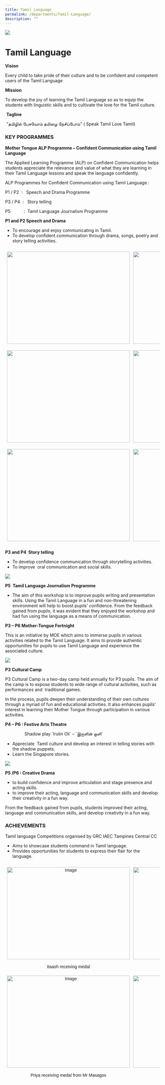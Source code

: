 ```yaml
---
title: Tamil Language
permalink: /departments/Tamil-Language/
description: ""
---
```

![](/images/banner.gif)

Tamil Language
==============

**Vision**  
  
Every child to take pride of their culture and to be confident and competent users of the Tamil Language  
  
**Mission**  
  
To develop the joy of learning the Tamil Language so as to equip the students with linguistic skills and to cultivate the love for the Tamil culture.  
  
 **Tagline**  
  
 “தமிழில் பேசுவோம் தமிழை நேசிப்போம்” ( Speak Tamil Love Tamil)
 


###  KEY PROGRAMMES  

  
**Mother Tongue ALP Programme – Confident Communication using Tamil Language**

  

The Applied Learning Programme (ALP) on Confident Communication helps students appreciate the relevance and value of what they are learning in their Tamil Language lessons and speak the language confidently.

  

ALP Programmes for Confident Communication using Tamil Language :

  

P1 / P2  :   Speech and Drama Programme

P3 / P4  :   Story telling 

P5           :  Tamil Language Journalism Programme 

  

**P1 and P2 Speech and Drama**

*   To encourage and enjoy communicating in Tamil.
*   To develop confident communication through drama, songs, poetry and story telling activities.

<style type="text/css">
.tg  {border-collapse:collapse;border-spacing:0;}
.tg td{border-color:black;border-style:solid;border-width:1px;font-family:Arial, sans-serif;font-size:14px;
  overflow:hidden;padding:10px 5px;word-break:normal;}
.tg th{border-color:black;border-style:solid;border-width:1px;font-family:Arial, sans-serif;font-size:14px;
  font-weight:normal;overflow:hidden;padding:10px 5px;word-break:normal;}
.tg .tg-zv4m{border-color:#ffffff;text-align:left;vertical-align:top}
</style>
<table class="tg">
<thead>
  <tr>
    <th class="tg-zv4m"><img src="https://junyuanpri.moe.edu.sg/qql/slot/u499/Departments/Tamil%20Language/P1%20SPEECH%20AND%20DRAMA.JPG" width="400" height="300"></th>
    <th class="tg-zv4m"><img src="https://junyuanpri.moe.edu.sg/qql/slot/u499/Departments/Tamil%20Language/P1%20TL%20PHONICS%20lesson.JPG" width="400" height="300"></th>
  </tr>
</thead>
<tbody>
  <tr>
    <td class="tg-zv4m"><img src="https://junyuanpri.moe.edu.sg/qql/slot/u499/Departments/Tamil%20Language/P1%20TL%20SPELL%20TAC%20TOE%20%20Game.JPG" width="400" height="300"></td>
    <td class="tg-zv4m"><img src="https://junyuanpri.moe.edu.sg/qql/slot/u499/Departments/Tamil%20Language/P1-2%20SPEECH%20AND%20DRAMA.JPG" width="400" height="300"></td>
  </tr>
  <tr>
    <td class="tg-zv4m"><img src="https://junyuanpri.moe.edu.sg/qql/slot/u499/Departments/Tamil%20Language/P1-P2%20Speech%20and%20drama%203.JPG" width="400" height="300"></td>
    <td class="tg-zv4m"><img src="https://junyuanpri.moe.edu.sg/qql/slot/u499/Departments/Tamil%20Language/P2%20SPEECH%20AND%20DRAMA.JPG" width="400" height="300"></td>
  </tr>
</tbody>
</table>


**P3 and P4  Story telling**

*   To develop confidence communication through storytelling activities.
*   To improve  oral communication and social skills.


![](/images/TamilLang.png)


**P5  Tamil Language Journalism Programme** 

*   The aim of this workshop is to improve pupils writing and presentation skills. Using the Tamil Language in a fun and non-threatening environment will help to boost pupils’ confidence. From the feedback gained from pupils, it was evident that they enjoyed the workshop and had fun using the language as a means of communication. 

  

**P3 – P6 Mother-Tongue Fortnight**

This is an initiative by MOE which aims to immerse pupils in various activities related to the Tamil Language. It aims to provide authentic opportunities for pupils to use Tamil Language and experience the associated culture.

![](/images/TamilLang1.jpeg)

**P3 Cultural Camp**

P3 Cultural Camp is a two-day camp held annually for P3 pupils. The aim of the camp is to expose students to wide range of cultural activities, such as performances and  traditional games.

In the process, pupils deepen their understanding of their own cultures through a myriad of fun and educational activities. It also enhances pupils’ interest in learning their Mother Tongue through participation in various activities.

  

**P4 – P6 : Festive Arts Theatre**

                Shadow play \`Irulin Oli\` – \`இருளின் ஒளி\` 

*   Appreciate  Tamil culture and develop an interest in telling stories with the shadow puppets.
*   Learn the Singapore stories.

![](/images/TamilLang2.jpeg)

**P5 /P6 : Creative Drama** 

*   to build confidence and improve articulation and stage presence and acting skills.
*   to improve their acting, language and communication skills and develop their creativity in a fun way.

  

From the feedback gained from pupils, students improved their acting, language and communication skills, and develop creativity in a fun way.

  

### **ACHIEVEMENTS**  
  
Tamil language Competitions organised by GRC IAEC Tampines Central CC  

*   Aims to showcase students command in Tamil language.
*   Provides opportunities for students to express their flair for the language.

<style type="text/css">
.tg  {border-collapse:collapse;border-spacing:0;}
.tg td{border-color:black;border-style:solid;border-width:1px;font-family:Arial, sans-serif;font-size:14px;
  overflow:hidden;padding:10px 5px;word-break:normal;}
.tg th{border-color:black;border-style:solid;border-width:1px;font-family:Arial, sans-serif;font-size:14px;
  font-weight:normal;overflow:hidden;padding:10px 5px;word-break:normal;}
.tg .tg-zv4m{border-color:#ffffff;text-align:left;vertical-align:top}
.tg .tg-8jgo{border-color:#ffffff;text-align:center;vertical-align:top}
</style>
<table class="tg">
<thead>
  <tr>
    <th class="tg-8jgo"><img src="https://junyuanpri.moe.edu.sg/qql/slot/u499/Departments/Tamil%20Language/Itaash%20receiving%20medal.JPG" alt="Image" width="400" height="300"><br><br>Itaash receiving medal</th>
    <th class="tg-8jgo"><img src="https://junyuanpri.moe.edu.sg/qql/slot/u499/Departments/Tamil%20Language/Lithraa%20-%20medal.JPG" alt="Image" width="400" height="300"><br><br>Lithraa - medal</th>
  </tr>
</thead>
<tbody>
  <tr>
    <td class="tg-8jgo"><img src="https://junyuanpri.moe.edu.sg/qql/slot/u499/Departments/Tamil%20Language/Priya%20receiving%20medal%20from%20Mr%20Masagos.JPG" alt="Image" width="400" height="300"><br><br><span style="font-weight:400;font-style:normal">Priya receiving medal from Mr Masagos</span></td>
    <td class="tg-zv4m"><img src="https://junyuanpri.moe.edu.sg/qql/slot/u499/Departments/Tamil%20Language/TL%20Competitions%20prize%20winners%201.JPG" width="400" height="300"></td>
  </tr>
</tbody>
</table>